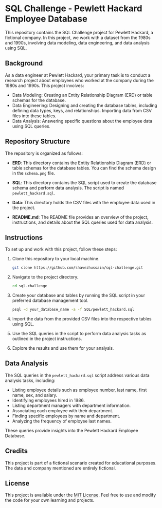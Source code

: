 # SQL Challenge - Pewlett Hackard Employee Database

This repository contains the SQL Challenge project for Pewlett Hackard, a fictional company. In this project, we work with a dataset from the 1980s and 1990s, involving data modeling, data engineering, and data analysis using SQL.

## Background

As a data engineer at Pewlett Hackard, your primary task is to conduct a research project about employees who worked at the company during the 1980s and 1990s. This project involves:

- Data Modeling: Creating an Entity Relationship Diagram (ERD) or table schemas for the database.
- Data Engineering: Designing and creating the database tables, including defining data types, keys, and relationships. Importing data from CSV files into these tables.
- Data Analysis: Answering specific questions about the employee data using SQL queries.

## Repository Structure

The repository is organized as follows:

- **ERD**: This directory contains the Entity Relationship Diagram (ERD) or table schemas for the database tables. You can find the schema design in the `schema.png` file.

- **SQL**: This directory contains the SQL script used to create the database schema and perform data analysis. The script is named `pewlett_hackard.sql`.

- **Data**: This directory holds the CSV files with the employee data used in the project.

- **README.md**: The README file provides an overview of the project, instructions, and details about the SQL queries used for data analysis.

## Instructions

To set up and work with this project, follow these steps:

1. Clone this repository to your local machine.

   ```bash
   git clone https://github.com/shavezhussain/sql-challenge.git
   ```

2. Navigate to the project directory.

   ```bash
   cd sql-challenge
   ```

3. Create your database and tables by running the SQL script in your preferred database management tool.

   ```bash
   psql -d your_database_name -a -f SQL/pewlett_hackard.sql
   ```

4. Import the data from the provided CSV files into the respective tables using SQL.

5. Use the SQL queries in the script to perform data analysis tasks as outlined in the project instructions.

6. Explore the results and use them for your analysis.

## Data Analysis

The SQL queries in the `pewlett_hackard.sql` script address various data analysis tasks, including:

- Listing employee details such as employee number, last name, first name, sex, and salary.
- Identifying employees hired in 1986.
- Listing department managers with department information.
- Associating each employee with their department.
- Finding specific employees by name and department.
- Analyzing the frequency of employee last names.

These queries provide insights into the Pewlett Hackard Employee Database.

## Credits

This project is part of a fictional scenario created for educational purposes. The data and company mentioned are entirely fictional.

## License

This project is available under the [MIT License](LICENSE). Feel free to use and modify the code for your own learning and projects.
